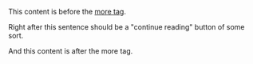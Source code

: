This content is before the <a title="The More Tag" href="http://en.support.wordpress.com/splitting-content/more-tag/" target="_blank">more tag</a>.

Right after this sentence should be a "continue reading" button of some sort.

<!--more-->

And this content is after the more tag.